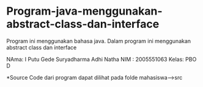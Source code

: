 # Program-java-menggunakan-abstract-class-dan-interface
Program ini menggunakan bahasa java. Dalam program ini menggunakan abstract class dan interface

NAma: I Putu Gede Suryadharma Adhi Natha
NIM : 2005551063
Kelas: PBO D

*Source Code dari program dapat dilihat pada folde mahasiswa-->src
